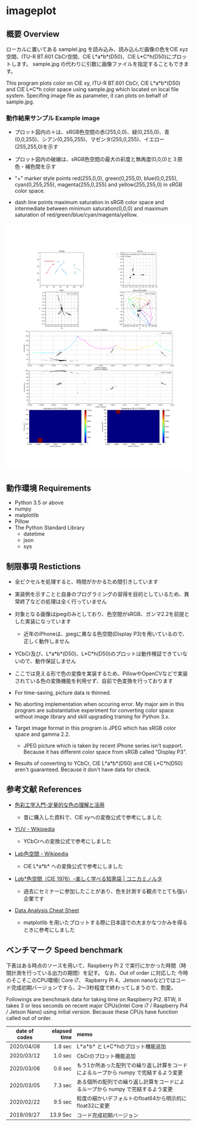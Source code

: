 # imageplot

## 概要 Overview
ローカルに置いてある samplel.jpg を読み込み、読み込んだ画像の色をCIE xyz空間、ITU-R BT.601 CbCr空間、CIE L\*a\*b\*(D50)、CIE L\*C\*h(D50)にプロットします。
sample.jpg の代わりに引数に画像ファイルを指定することもできます。

This program plots color on CIE xy, ITU-R BT.601 CbCr, CIE L\*a\*b\*(D50) and CIE L\*C\*h color space using sample.jpg which located on local file system.
Specifing image file as parameter, it can plots on behalf of sample.jpg.

### 動作結果サンプル Example image

- プロット図内の＋は、sRGB色空間の赤(255,0,0)、緑(0,255,0)、青(0,0,255)、シアン(0,255,255)、マゼンタ(255,0,255)、イエロー(255,255,0)を示す
- プロット図内の破線は、sRGB色空間の最大の彩度と無再度(0,0,0)と３原色・補色間を示す

- "+" marker style points red(255,0,0), green(0,255,0), blue(0,0,255), cyan(0,255,255), magenta(255,0,255) and yellow(255,255,0) in sRGB color space.
- dash line points maximum saturation in sRGB color space and intermediate between minimum saturation(0,0,0) and maximum saturation of red/green/blue/cyan/magenta/yellow.


![動作結果サンプル画像](https://raw.githubusercontent.com/zfukuoka/imageplot/orphan-doc/sample.png)


## 動作環境 Requirements
- Python 3.5 or above
- numpy
- matplotlib
- Pillow
- The Python Standard Library
  - datetime
  - json
  - sys

## 制限事項 Restictions
- 全ピクセルを処理すると、時間がかかるため間引きしています
- 実装例を示すことと自身のプログラミングの習得を目的としているため、異常終了などの処理は全く行っていません
- 対象となる画像はjpegのみとしており、色空間がsRGB、ガンマ2.2を前提とした実装になっています
  - 近年のiPhoneは、jpegに異なる色空間(Display P3)を用いているので、正しく動作しません
- YCbCr及び、L\*a\*b\*(D50)、L\*C\*h(D50)のプロットは動作検証できていないので、動作保証しません
- ここでは見える形で色の変換を実装するため、PillowやOpenCVなどで実装されている色の変換機能を利用せず、自前で色変換を行っております

- For time-saving, picture data is thinned.
- No aborting implementation when occuring error. My major aim in this program are substantiative experiment for converting color space without image library and skill upgrading training for Python 3.x.
- Target image format in this program is JPEG which has sRGB color space and gamma 2.2.
  - JPEG picture which is taken by recent iPhone series isn't support. Because it has different color space from sRGB called "Display P3".
- Results of converting to YCbCr, CIE L\*a\*b\*(D50) and CIE L\*C\*h(D50) aren't guaranteed. Because it don't have data for check.


## 参考文献 References

- [色彩工学入門-定量的な色の理解と活用](https://www.amazon.co.jp/%E8%89%B2%E5%BD%A9%E5%B7%A5%E5%AD%A6%E5%85%A5%E9%96%80-%E5%AE%9A%E9%87%8F%E7%9A%84%E3%81%AA%E8%89%B2%E3%81%AE%E7%90%86%E8%A7%A3%E3%81%A8%E6%B4%BB%E7%94%A8-%E7%AF%A0%E7%94%B0-%E5%8D%9A%E4%B9%8B/dp/4627846819/ref=sr_1_1?__mk_ja_JP=%E3%82%AB%E3%82%BF%E3%82%AB%E3%83%8A&keywords=%E8%89%B2%E5%BD%A9%E5%B7%A5%E5%AD%A6&qid=1582021897&sr=8-1)
  - 昔に購入した資料で、CIE xyへの変換公式で参考にしました

- [YUV - Wikipedia](https://ja.wikipedia.org/wiki/YUV)
  - YCbCrへの変換公式で参考にしました

- [Lab色空間 - Wikipedia](https://ja.wikipedia.org/wiki/Lab%E8%89%B2%E7%A9%BA%E9%96%93)
  - CIE L\*a\*b\* への変換公式で参考にしました

- [L*a*b*色空間（CIE 1976）-楽しく学べる知恵袋 | コニカミノルタ](https://www.konicaminolta.jp/instruments/knowledge/color/section5/08.html)
  - 過去にセミナーに参加したことがあり、色を計測する観点でとても強い企業です

- [Data Analysis Cheat Sheet](https://booth.pm/ja/items/1313441)
  - matplotlib を用いたプロットする際に日本語での大まかなつかみを得るときに参考にしました

## ベンチマーク Speed benchmark

下表はある時点のソースを用いて、Raspberry Pi 2 で実行にかかった時間（時間計測を行っている出力の期間）を記す。
なお、Out of order に対応した 今時のそこそこのCPU環境( Core i7、 Rapberry Pi 4、Jetson nanoなど)ではコード完成初期バージョンですら、2～3秒程度で終わってしまうので、割愛。

Followings are benchmark data for taking time on Raspberry Pi2.
BTW, it takes 3 or less seconds on recent major CPUs(Intel Core i7 / Raspberry Pi4 / Jetson Nano) using initial version. Because these CPUs have function called out of order.

| date of codes | elapsed time | memo |
| :---: | ---: | :--- |
| 2020/04/08 | 1.8 sec | L\*a\*b\* と L\*C\*hのプロット機能追加 |
| 2020/03/12 | 1.0 sec | CbCrのプロット機能追加 |
| 2020/03/06 | 0.6 sec | もう1か所あった配列での繰り返し計算をコードによるループから numpy で完結するよう変更 |
| 2020/03/05 | 7.3 sec | ある個所の配列での繰り返し計算をコードによるループから numpy で完結するよう変更 |
| 2020/02/22 | 9.5 sec | 粒度の細かいデフォルトのfloat64から明示的にfloat32に変更
| 2019/09/27 | 13.9 Sec | コード完成初期バージョン |